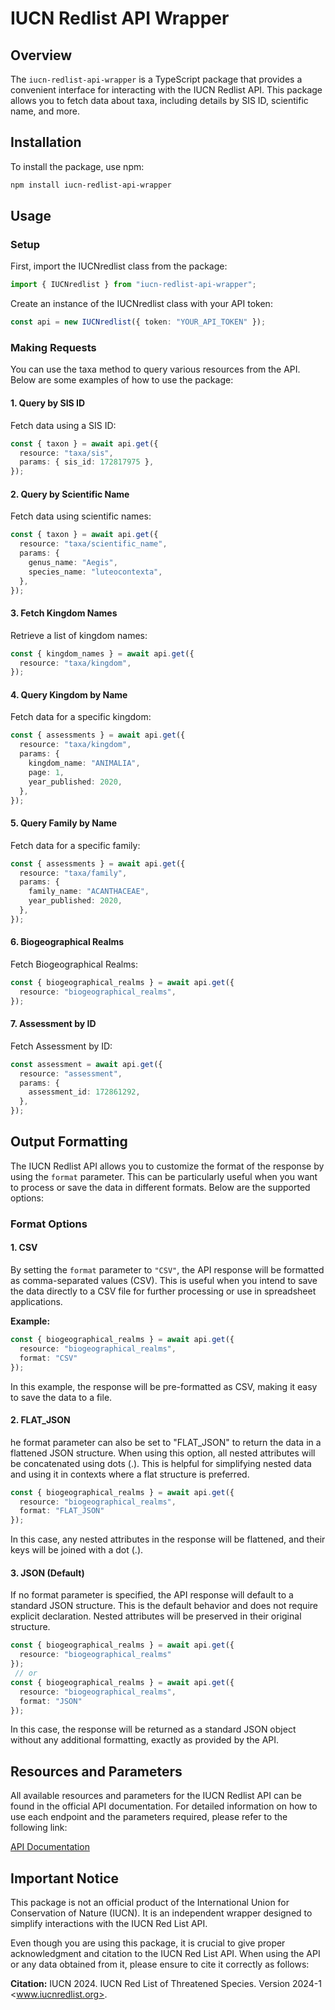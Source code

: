# IUCN Redlist API Wrapper

## Overview

The `iucn-redlist-api-wrapper` is a TypeScript package that provides a convenient interface for interacting with the IUCN Redlist API. This package allows you to fetch data about taxa, including details by SIS ID, scientific name, and more.

## Installation

To install the package, use npm:

```bash
npm install iucn-redlist-api-wrapper
```

## Usage

### Setup

First, import the IUCNredlist class from the package:

```typescript
import { IUCNredlist } from "iucn-redlist-api-wrapper";
```

Create an instance of the IUCNredlist class with your API token:

```typescript
const api = new IUCNredlist({ token: "YOUR_API_TOKEN" });
```

### Making Requests

You can use the taxa method to query various resources from the API. Below are some examples of how to use the package:

#### 1. Query by SIS ID

Fetch data using a SIS ID:

```typescript
const { taxon } = await api.get({
  resource: "taxa/sis",
  params: { sis_id: 172817975 },
});
```

#### 2. Query by Scientific Name

Fetch data using scientific names:

```typescript
const { taxon } = await api.get({
  resource: "taxa/scientific_name",
  params: {
    genus_name: "Aegis",
    species_name: "luteocontexta",
  },
});
```

#### 3. Fetch Kingdom Names

Retrieve a list of kingdom names:

```typescript
const { kingdom_names } = await api.get({
  resource: "taxa/kingdom",
});
```

#### 4. Query Kingdom by Name

Fetch data for a specific kingdom:

```typescript
const { assessments } = await api.get({
  resource: "taxa/kingdom",
  params: {
    kingdom_name: "ANIMALIA",
    page: 1,
    year_published: 2020,
  },
});
```

#### 5. Query Family by Name

Fetch data for a specific family:

```typescript
const { assessments } = await api.get({
  resource: "taxa/family",
  params: {
    family_name: "ACANTHACEAE",
    year_published: 2020,
  },
});
```

#### 6. Biogeographical Realms

Fetch Biogeographical Realms:

```typescript
const { biogeographical_realms } = await api.get({
  resource: "biogeographical_realms",
});
```

#### 7. Assessment by ID

Fetch Assessment by ID:

```typescript
const assessment = await api.get({
  resource: "assessment",
  params: {
    assessment_id: 172861292,
  },
});
```

## Output Formatting

The IUCN Redlist API allows you to customize the format of the response by using the `format` parameter. This can be particularly useful when you want to process or save the data in different formats. Below are the supported options:

### Format Options

#### 1. CSV
By setting the `format` parameter to `"CSV"`, the API response will be formatted as comma-separated values (CSV). This is useful when you intend to save the data directly to a CSV file for further processing or use in spreadsheet applications.

**Example:**

```typescript
const { biogeographical_realms } = await api.get({
  resource: "biogeographical_realms",
  format: "CSV"
});
```
In this example, the response will be pre-formatted as CSV, making it easy to save the data to a file.

#### 2. FLAT_JSON
he format parameter can also be set to "FLAT_JSON" to return the data in a flattened JSON structure. When using this option, all nested attributes will be concatenated using dots (.). This is helpful for simplifying nested data and using it in contexts where a flat structure is preferred.

```typescript
const { biogeographical_realms } = await api.get({
  resource: "biogeographical_realms",
  format: "FLAT_JSON"
});
```

In this case, any nested attributes in the response will be flattened, and their keys will be joined with a dot (.).

#### 3. JSON (Default)
If no format parameter is specified, the API response will default to a standard JSON structure. This is the default behavior and does not require explicit declaration. Nested attributes will be preserved in their original structure.

```typescript
const { biogeographical_realms } = await api.get({
  resource: "biogeographical_realms"
});
 // or
const { biogeographical_realms } = await api.get({
  resource: "biogeographical_realms",
  format: "JSON"
});
```
In this case, the response will be returned as a standard JSON object without any additional formatting, exactly as provided by the API.


## Resources and Parameters

All available resources and parameters for the IUCN Redlist API can be found in the official API documentation. For detailed information on how to use each endpoint and the parameters required, please refer to the following link:

[API Documentation](https://api.iucnredlist.org/api-docs/index.html)

## Important Notice

This package is not an official product of the International Union for Conservation of Nature (IUCN). It is an independent wrapper designed to simplify interactions with the IUCN Red List API.

Even though you are using this package, it is crucial to give proper acknowledgment and citation to the IUCN Red List API. When using the API or any data obtained from it, please ensure to cite it correctly as follows:

**Citation:** IUCN 2024. IUCN Red List of Threatened Species. Version 2024-1 <www.iucnredlist.org>.
